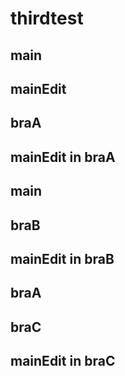 # thirdtest

## main
## mainEdit
## braA
## mainEdit in braA
## main
## braB
## mainEdit in braB
## braA
## braC
## mainEdit in braC

